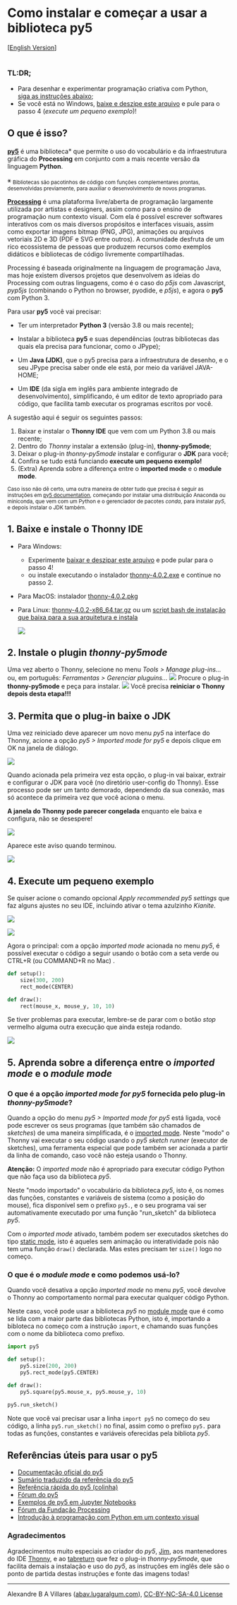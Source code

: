 # Como instalar e começar a usar a biblioteca py5

[[English Version](index-EN.md)]

<h1 id="toc"></h1>

### TL:DR;

- Para desenhar e experimentar programação criativa com Python, <br> [siga as instruções abaixo](https://abav.lugaralgum.com/como-instalar-py5/#1-baixe-e-instale-o-thonny-ide-vers%C3%A3o-337-alt);
- Se você está no Windows, [baixe e deszipe este arquivo](https://www.dropbox.com/s/3ue4cx3yf372teg/thonny-4-with-py5-windows-portable.zip?dl=0) e pule para o passo 4 (*execute um pequeno exemplo*)!

## O que é isso?

[**py5**](https://github.com/py5coding) é uma biblioteca<sup>⚹</sup> que permite o uso do vocabulário e da infraestrutura gráfica do **Processing** em conjunto com a mais recente versão da linguagem **Python**.

⚹ <sub>Bibliotecas são pacotinhos de código com funções complementares prontas, desenvolvidas previamente, para auxiliar o desenvolvimento de novos programas.</sub>

[**Processing**](http://processsing.org) é uma plataforma livre/aberta de programação largamente utilizada por artistas e designers, assim como para o ensino de programação num contexto visual. Com ela é possível escrever softwares interativos com os mais diversos propósitos e interfaces visuais, assim como exportar imagens bitmap (PNG, JPG), animações ou arquivos vetoriais 2D e 3D (PDF e SVG entre outros). A comunidade desfruta de um rico ecossistema de pessoas que produzem recursos como exemplos didáticos e bibliotecas de código livremente compartilhadas.

Processing é baseada originalmente na linguagem de programação Java, mas hoje existem diversos projetos que desenvolvem as ideias do Processing com outras linguagens, como é o caso do *p5js* com Javascript,  *pyp5js* (combinando o Python no browser, pyodide, e *p5js*), e agora o **py5** com Python 3. 

Para usar **py5** você vai precisar:

- Ter um interpretador **Python 3** (versão 3.8 ou mais recente);

- Instalar a biblioteca **py5** e suas dependências (outras bibliotecas das quais ela precisa para funcionar, como o JPype);

- Um **Java (JDK)**, que o py5 precisa para a infraestrutura de desenho, e o seu JPype precisa saber onde ele está, por meio da variável JAVA-HOME;

- Um **IDE** (da sigla em inglês para ambiente integrado de desenvolvimento), simplificando, é um editor de texto apropriado para código, que facilita tamb executar os programas escritos por você.

A sugestão aqui é seguir os seguintes passos: 

1. Baixar e instalar o **Thonny IDE** que vem com um Python 3.8 ou mais recente;
2. Dentro do *Thonny* instalar a extensão (plug-in), **thonny-py5mode**;
3. Deixar o plug-in *thonny-py5mode* instalar e configurar o **JDK** para você;
4. Confira se tudo está funciando **execute um pequeno exemplo!**
5. (Extra) Aprenda sobre a diferença entre o **imported mode** e o **module mode**.

<sub>Caso isso não dê certo, uma outra maneira de obter tudo que precisa é seguir as instruções em [py5 documentation](https://py5coding.org/content/install.html), começando por instalar uma distribuição Anaconda ou miniconda, que vem com um Python e o gerenciador de pacotes *conda*, para instalar *py5*, e depois instalar o JDK também.</sub>

## 1. Baixe e instale o Thonny IDE

- Para Windows:
    - Experimente [baixar e deszipar este arquivo](https://www.dropbox.com/s/3ue4cx3yf372teg/thonny-4-with-py5-windows-portable.zip?dl=0) e pode pular para o passo 4!
    - ou instale executando o instalador [thonny-4.0.2.exe](https://github.com/thonny/thonny/releases/download/v4.0.2/thonny-4.0.2.exe) e continue no passo 2.

- Para MacOS: instalador [thonny-4.0.2.pkg](https://github.com/thonny/thonny/releases/download/v4.0.2/thonny-4.0.2.pkg) 

- Para Linux: [thonny-4.0.2-x86_64.tar.gz](https://github.com/thonny/thonny/releases/download/v4.0.2/thonny-4.0.2-x86_64.tar.gz) ou um [script bash de instalação que baixa para a sua arquitetura e instala](https://github.com/thonny/thonny/releases/download/v4.0.2/thonny-4.0.2.bash)
  
  ![](https://raw.githubusercontent.com/tabreturn/thonny-py5mode/main/screenshots/02-start-splash.png)

## 2. Instale o plugin *thonny-py5mode*

Uma vez aberto o Thonny, selecione no menu *Tools > Manage plug-ins...* ou, em português: *Ferramentas > Gerenciar pluguins...<u></u>*
![](https://raw.githubusercontent.com/tabreturn/thonny-py5mode/main/screenshots/03.01-manage-plug-ins.png)
Procure o plug-in __thonny-py5mode__ e peça para instalar.
![](https://raw.githubusercontent.com/tabreturn/thonny-py5mode/main/screenshots/03.02-install-plug-in.png)
Você precisa __reiniciar o Thonny depois desta etapa!!!__ 

## 3. Permita que o plug-in baixe o JDK

Uma vez reiniciado deve aparecer um novo menu *py5* na interface do Thonny, acione a opção  *py5 > Imported mode for py5* e depois clique em OK na janela de diálogo.

![](https://raw.githubusercontent.com/tabreturn/thonny-py5mode/main/screenshots/04.01-activate-imported-mode.png)

Quando acionada pela primeira vez esta opção, o plug-in vai baixar, extrair e configurar o JDK para você (no diretório user-config do Thonny). Esse processo pode ser um tanto demorado, dependendo da sua conexão, mas só acontece da primeira vez que você aciona o menu.

**A janela do Thonny pode parecer congelada** enquanto ele baixa e configura, não se desespere!

![](https://raw.githubusercontent.com/tabreturn/thonny-py5mode/main/screenshots/04.02-download-jdk.png)

Aparece este aviso quando terminou.

![](https://raw.githubusercontent.com/tabreturn/thonny-py5mode/main/screenshots/04.03-download-jdk-done.png)

## 4. Execute um pequeno exemplo

Se quiser acione o comando opcional *Apply recommended py5 settings* que faz alguns ajustes no seu IDE, incluindo ativar o tema azulzinho *Kianite*.

![](https://raw.githubusercontent.com/tabreturn/thonny-py5mode/main/screenshots/05-apply-recommended-settings.png)

![](https://raw.githubusercontent.com/tabreturn/thonny-py5mode/main/screenshots/06.01-imported-activated.png)

Agora o principal: com a opção *imported mode* acionada no menu *py5*, é possível executar o código a seguir usando o botão com a seta verde ou CTRL+R (ou COMMAND+R no Mac) .

```python
def setup():
    size(300, 200)
    rect_mode(CENTER)

def draw():
    rect(mouse_x, mouse_y, 10, 10)
```

Se tiver problemas para executar, lembre-se de parar com o botão *stop* vermelho alguma outra execução que ainda esteja rodando.

![](https://raw.githubusercontent.com/tabreturn/thonny-py5mode/main/screenshots/06.02-running-sketch.png)

## 5. Aprenda sobre a diferença entre o *imported mode* e o *module mode*

### O que é a opção *imported mode for py5* fornecida pelo plug-in *thonny-py5mode*?

Quando a opção do menu *py5 > Imported mode for py5* está ligada, você pode escrever os seus programas (que também são chamados de *sketches*) de uma maneira simplificada, é o [imported mode](https://py5coding.org/content/py5_modes.html#imported-mode). Neste "modo" o Thonny vai executar o seu código usando o *py5 sketch runner* (executor de sketches), uma ferramenta especial que pode também ser acionada a partir da linha de comando, caso você não esteja usando o Thonny.

**Atenção:** O *imported mode* não é apropriado para executar código Python que não faça uso da biblioteca *py5*.

Neste "modo importado" o vocabulário da biblioteca *py5*, isto é, os nomes das funções, constantes e variáveis de sistema (como a posição do mouse), fica disponível sem o prefixo `py5.`, e o seu programa vai ser automativamente executado por uma função "run_sketch" da biblioteca *py5*. 

Com o *imported mode* ativado, também podem ser executados sketches do tipo [static mode](https://py5coding.org/content/py5_modes.html#static-mode), isto é aqueles sem animação ou interatividade pois não tem uma função `draw()` declarada. Mas estes precisam ter `size()` logo no começo.

### O que é o *module mode* e como podemos usá-lo?

Quando você desativa a opção *imported mode* no menu *py5*, você devolve o Thonny ao comportamento normal para executar qualquer código Python.

Neste caso, você pode usar a biblioteca *py5* no [module mode](https://py5coding.org/content/py5_modes.html#module-mode) que é como se lida com a maior parte das bibliotecas Python, isto é, importando a bibloteca no começo com a instrução `import`, e chamando suas funções com o nome da biblioteca como prefixo.

```python
import py5

def setup():
    py5.size(200, 200)
    py5.rect_mode(py5.CENTER)

def draw():
    py5.square(py5.mouse_x, py5.mouse_y, 10)

py5.run_sketch()
```

Note que você vai precisar usar a linha `import py5` no começo do seu código, a linha `py5.run_sketch()` no final, assim como o prefixo `py5.` para todas as funções, constantes e variáveis oferecidas pela bibliota *py5*.

## Referências úteis para usar o py5

* [Documentação oficial do py5](http://py5coding.org/)
* [Sumário traduzido da referência do py5](https://abav.lugaralgum.com/material-aulas/Processing-Python-py5/sumario-referencia-py5.html)
* [Referência rápida do py5 (colinha)](https://github.com/villares/processing.py-cheat-sheet/blob/pt-br/py5/py5_cc.pdf)
* [Fórum do py5](https://github.com/py5coding/py5generator/discussions)
* [Exemplos de py5 em Jupyter Notebooks](https://github.com/py5coding/py5examples)
* [Fórum da Fundação Processing](https://discourse.processing.org/)
* [Introdução à programação com Python em um contexto visual](https://abav.lugaralgum.com/material-aulas/Processing-Python-py5/)

### Agradecimentos

Agradecimentos muito especiais ao criador do *py5*, [Jim](https://twitter.com/py5coding), aos mantenedores do IDE [Thonny](https://twitter.com/thonnyIDE), e ao [tabreturn](https://twitter.com/tabreturn) que fez o plug-in *thonny-py5mode*, que facilita demais a instalação e uso do *py5*, as instruções em inglês dele são o ponto de partida destas instruções e fonte das imagens todas!

--- 

Alexandre B A Villares ([abav.lugaralgum.com](https://abav.lugaralgum.com)), [CC-BY-NC-SA-4.0 License](https://creativecommons.org/licenses/by-nc-sa/4.0/)
